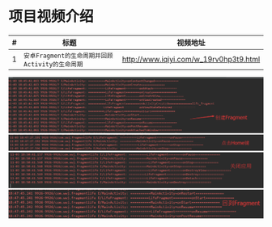 项目视频介绍 
===========

|#|标题|视频地址|
|---|----|-----|
|1|`安卓Fragment的生命周期并回顾Activity的生命周期`|http://www.iqiyi.com/w_19rv0hp3t9.html|


![](https://github.com/githubwwj/FragmentLifecycle/blob/master/生命周期截图/创建Fragment.png) 
![](https://github.com/githubwwj/FragmentLifecycle/blob/master/生命周期截图/点击Home.png)
![](https://github.com/githubwwj/FragmentLifecycle/blob/master/生命周期截图/关闭Fragment.png)
![](https://github.com/githubwwj/FragmentLifecycle/blob/master/生命周期截图/回到Fragment.png)

